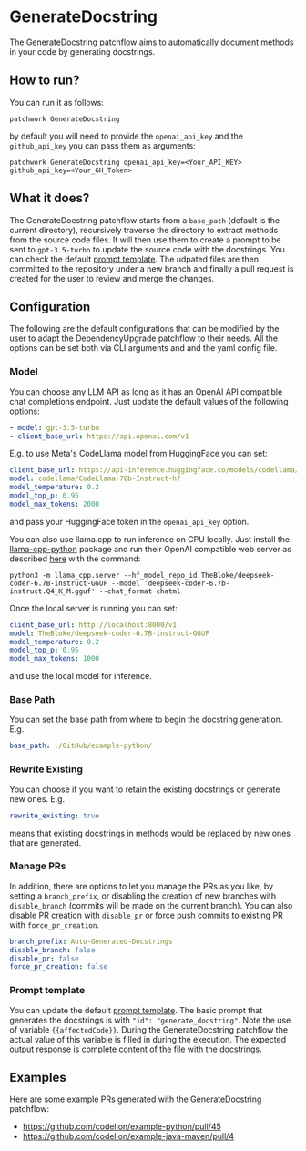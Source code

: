 # GenerateDocstring

The GenerateDocstring patchflow aims to automatically document methods in your code by generating docstrings. 

## How to run?
 
You can run it as follows:

`patchwork GenerateDocstring`

by default you will need to provide the `openai_api_key` and the `github_api_key` you can pass them as arguments: 

`patchwork GenerateDocstring openai_api_key=<Your_API_KEY> github_api_key=<Your_GH_Token>`

## What it does?

The GenerateDocstring patchflow starts from a `base_path` (default is the current directory), recursively traverse the directory to extract methods from the source code files. It will then use them to create a prompt to be sent to `gpt-3.5-turbo` to update the source code with the docstrings. You can check the default [prompt template](./prompt.json). The udpated files are then committed to the repository under a new branch and finally a pull request is created for the user to review and merge the changes. 

## Configuration

The following are the default configurations that can be modified by the user to adapt the DependencyUpgrade patchflow to their needs. All the options can be set both via CLI arguments and and the yaml config file.

### Model

You can choose any LLM API as long as it has an OpenAI API compatible chat completions endpoint. Just update the default values of the following options:

```yaml
- model: gpt-3.5-turbo
- client_base_url: https://api.openai.com/v1
```

E.g. to use Meta's CodeLlama model from HuggingFace you can set:

```yaml
client_base_url: https://api-inference.huggingface.co/models/codellama/CodeLlama-70b-Instruct-hf/v1
model: codellama/CodeLlama-70b-Instruct-hf
model_temperature: 0.2
model_top_p: 0.95
model_max_tokens: 2000
```
and pass your HuggingFace token in the `openai_api_key` option.

You can also use llama.cpp to run inference on CPU locally. Just install the [llama-cpp-python](https://github.com/abetlen/llama-cpp-python) package and run their OpenAI compatible web server as described [here](https://github.com/abetlen/llama-cpp-python) with the command:

`python3 -m llama_cpp.server --hf_model_repo_id TheBloke/deepseek-coder-6.7B-instruct-GGUF --model 'deepseek-coder-6.7b-instruct.Q4_K_M.gguf' --chat_format chatml`

Once the local server is running you can set:

```yaml
client_base_url: http://localhost:8000/v1
model: TheBloke/deepseek-coder-6.7B-instruct-GGUF
model_temperature: 0.2
model_top_p: 0.95
model_max_tokens: 1000
```
and use the local model for inference.

### Base Path
You can set the base path from where to begin the docstring generation.
E.g.
```yaml
base_path: ./GitHub/example-python/
```

### Rewrite Existing
You can choose if you want to retain the existing docstrings or generate new ones. 
E.g.
```yaml
rewrite_existing: true
```
means that existing docstrings in methods would be replaced by new ones that are generated.

### Manage PRs
In addition, there are options to let you manage the PRs as you like, by setting a `branch_prefix`,  or disabling the creation of new branches with `disable_branch` (commits will be made on the current branch). You can also disable PR creation with `disable_pr` or force push commits to existing PR with `force_pr_creation`.

```yaml
branch_prefix: Auto-Generated-Docstrings
disable_branch: false
disable_pr: false
force_pr_creation: false
```

### Prompt template

You can update the default [prompt template](./prompt.json). The basic prompt that generates the docstrings is with `"id": "generate_docstring"`. Note the use of variable `{{affectedCode}}`. During the GenerateDocstring patchflow the actual value of this variable is filled in during the execution. The expected output response is complete content of the file with the docstrings.

## Examples

Here are some example PRs generated with the GenerateDocstring patchflow:

- https://github.com/codelion/example-python/pull/45
- https://github.com/codelion/example-java-maven/pull/4
